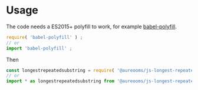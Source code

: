 # Usage

The code needs a ES2015+ polyfill to work, for example
[babel-polyfill](https://babeljs.io/docs/usage/polyfill).
```js
require( 'babel-polyfill' ) ;
// or
import 'babel-polyfill' ;
```

Then
```js
const longestrepeatedsubstring = require( '@aureooms/js-longest-repeated-substring' ) ;
// or
import * as longestrepeatedsubstring from '@aureooms/js-longest-repeated-substring' ;
```
